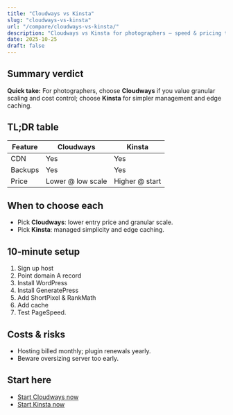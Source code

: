 ```yaml
---
title: "Cloudways vs Kinsta"
slug: "cloudways-vs-kinsta"
url: "/compare/cloudways-vs-kinsta/"
description: "Cloudways vs Kinsta for photographers — speed & pricing tradeoff."
date: 2025-10-25
draft: false
---
```



## Summary verdict

**Quick take:** For photographers, choose **Cloudways** if you value granular scaling and cost control; choose **Kinsta** for simpler management and edge caching.



## TL;DR table

| Feature | Cloudways | Kinsta |
|---|---|---|
| CDN | Yes | Yes |
| Backups | Yes | Yes |
| Price | Lower @ low scale | Higher @ start |


## When to choose each

- Pick **Cloudways**: lower entry price and granular scale.
- Pick **Kinsta**: managed simplicity and edge caching.


## 10-minute setup

1) Sign up host
2) Point domain A record
3) Install WordPress
4) Install GeneratePress
5) Add ShortPixel & RankMath
6) Add cache
7) Test PageSpeed.


## Costs & risks

- Hosting billed monthly; plugin renewals yearly.
- Beware oversizing server too early.


## Start here

- [Start Cloudways now]([[AFFILIATE_CLOUDWAYS]]?utm_source=hub&utm_medium=button&utm_campaign=stack_select)
- [Start Kinsta now]([[AFFILIATE_KINSTA]]?utm_source=hub&utm_medium=button&utm_campaign=stack_select)
